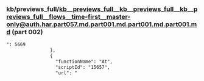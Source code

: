 ### kb/previews_full/kb__previews_full__kb__previews_full__kb__previews_full__flows__time-first__master-only@auth.har.part057.md.part001.md.part001.md.part001.md (part 002)

```md
": 5669
                },
                {
                  "functionName": "At",
                  "scriptId": "15657",
                  "url": "
```

```

